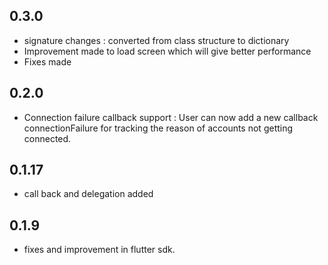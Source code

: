 ## 0.3.0

- signature changes : converted from class structure to dictionary
- Improvement made to load screen which will give better performance
- Fixes made

## 0.2.0

- Connection failure callback support : User can now add a new callback connectionFailure for tracking the reason of accounts not getting connected.

## 0.1.17

- call back and delegation added

## 0.1.9

- fixes and improvement in flutter sdk.
